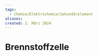 ```yaml
---
tags:
  - Chemie/Elektrochemie/Sekundärelement
aliases: 
created: 2. März 2024
---
```


# Brennstoffzelle